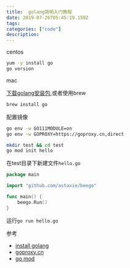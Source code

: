 ```yaml
---
title:  golang简明入门教程
date: 2019-07-26T05:45:19.158Z
tags: 
categories: ["code"]
description: 
---
```


centos

```bash
yum -y install go
go version
```

mac

[下载golang安装包](https://golang.google.cn/doc/install),或者使用brew
```bash
brew install go
```

配置镜像
```bash
go env -w GO111MODULE=on
go env -w GOPROXY=https://goproxy.cn,direct
```

```bash
mkdir test && cd test
go mod init hello

```

在test目录下新建文件`hello.go`
```go
package main

import "github.com/astaxie/beego"

func main() {
    beego.Run()
}
```

运行`go run hello.go`



参考  

- [install golang](https://golang.google.cn/doc/install)
- [goproxy.cn](https://github.com/goproxy/goproxy.cn)
- [go mod](https://zhuanlan.zhihu.com/p/60703832)